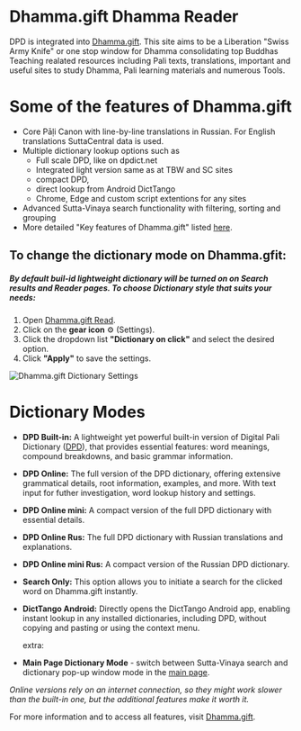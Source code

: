 # Dhamma.gift Dhamma Reader

DPD is integrated into [Dhamma.gift](https://dhamma.gift/). This site aims to be a Liberation "Swiss Army Knife" or one stop window for Dhamma consolidating top Buddhas Teaching realated resources including Pali texts, translations, important and useful sites to study Dhamma, Pali learning materials and numerous Tools.

# Some of the features of Dhamma.gift

- Core Pāḷi Canon with line-by-line translations in Russian. For English translations SuttaCentral data is used.
- Multiple dictionary lookup options such as 
  - Full scale DPD, like on dpdict.net 
  - Integrated light version same as at TBW and SC sites 
  - compact DPD, 
  - direct lookup from Android DictTango 
  - Chrome, Edge and custom script extentions for any sites
- Advanced Sutta-Vinaya search functionality with filtering, sorting and grouping 
- More detailed "Key features of Dhamma.gift" listed [here](https://dhamma.gift/assets/common/keyFeatures.html).

## To change the dictionary mode on Dhamma.gfit:

##### By default buil-id lightweight dictionary will be turned on on Search results and Reader pages. To choose Dictionary style that suits your needs:
1. Open [Dhamma.gift Read](https://dhamma.gift/sn2.1).
2. Click on the **gear icon** ⚙️ (Settings).
3. Click the dropdown list **"Dictionary on click"** and select the desired option.
4. Click **"Apply"** to save the settings.

![Dhamma.gift Dictionary Settings](https://dhamma.gift/assets/img/dictSettings.png)  
 

# Dictionary Modes
- **DPD Built-in:** A lightweight yet powerful built-in version of Digital Pali Dictionary ([DPD](https://docs.dpdict.net/titlepage.html)), that provides essential features: word meanings, compound breakdowns, and basic grammar information.
- **DPD Online:** The full version of the DPD dictionary, offering extensive grammatical details, root information, examples, and more. With text input for futher investigation, word lookup history and settings.
- **DPD Online mini:** A compact version of the full DPD dictionary with essential details.
- **DPD Online Rus:** The full DPD dictionary with Russian translations and explanations.
- **DPD Online mini Rus:** A compact version of the Russian DPD dictionary.
- **Search Only:** This option allows you to initiate a search for the clicked word on Dhamma.gift instantly.
- **DictTango Android:** Directly opens the DictTango Android app, enabling instant lookup in any installed dictionaries, including DPD, without copying and pasting or using the context menu.

  extra:
  
- **Main Page Dictionary Mode** - switch between Sutta-Vinaya search and dictionary pop-up window mode in the [main page](https://Dhamma.gift). 


*Online versions rely on an internet connection, so they might work slower than the built-in one, but the additional features make it worth it.*

For more information and to access all features, visit [Dhamma.gift](https://dhamma.gift/).
